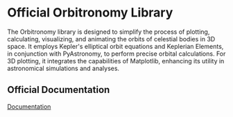 # Official Orbitronomy Library

The Orbitronomy library is designed to simplify the process of plotting, calculating, visualizing, and animating the orbits of celestial bodies in 3D space. It employs Kepler's elliptical orbit equations and Keplerian Elements, in conjunction with PyAstronomy, to perform precise orbital calculations. For 3D plotting, it integrates the capabilities of Matplotlib, enhancing its utility in astronomical simulations and analyses.

## Official Documentation
[Documentation](https://orbitronomy.gitbook.io/orbitronomy-official-documentation)
